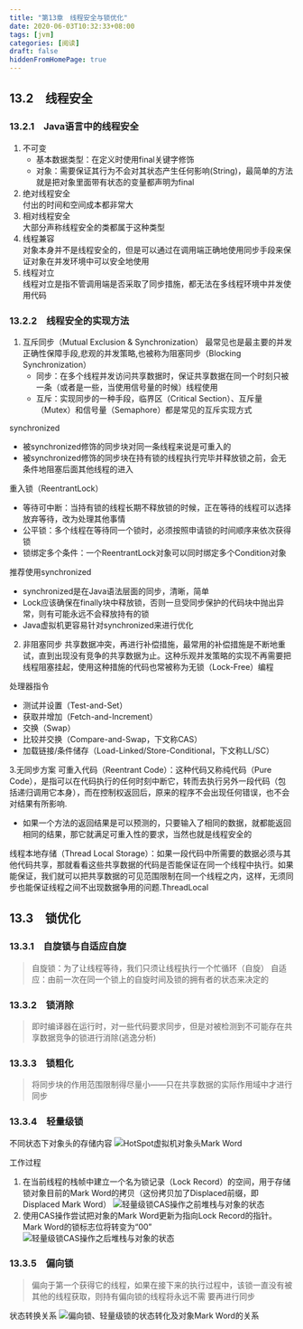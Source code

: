 ```yaml
---
title: "第13章　线程安全与锁优化"
date: 2020-06-03T10:32:33+08:00
tags: [jvm]
categories: [阅读]
draft: false
hiddenFromHomePage: true
---
```


## 13.2　线程安全
### 13.2.1　Java语言中的线程安全
1. 不可变
   - 基本数据类型：在定义时使用final关键字修饰
   - 对象：需要保证其行为不会对其状态产生任何影响(String)，最简单的方法就是把对象里面带有状态的变量都声明为final
2. 绝对线程安全  
付出的时间和空间成本都非常大
3. 相对线程安全  
大部分声称线程安全的类都属于这种类型
4. 线程兼容  
对象本身并不是线程安全的，但是可以通过在调用端正确地使用同步手段来保证对象在并发环境中可以安全地使用
5. 线程对立  
线程对立是指不管调用端是否采取了同步措施，都无法在多线程环境中并发使用代码
### 13.2.2　线程安全的实现方法
1. 互斥同步（Mutual Exclusion & Synchronization）
最常见也是最主要的并发正确性保障手段,悲观的并发策略,也被称为阻塞同步（Blocking Synchronization）
   - 同步：在多个线程并发访问共享数据时，保证共享数据在同一个时刻只被一条（或者是一些，当使用信号量的时候）线程使用
   - 互斥：实现同步的一种手段，临界区（Critical Section）、互斥量（Mutex）和信号量（Semaphore）都是常见的互斥实现方式 
 
synchronized
   - 被synchronized修饰的同步块对同一条线程来说是可重入的
   - 被synchronized修饰的同步块在持有锁的线程执行完毕并释放锁之前，会无条件地阻塞后面其他线程的进入

重入锁（ReentrantLock）
   - 等待可中断：当持有锁的线程长期不释放锁的时候，正在等待的线程可以选择放弃等待，改为处理其他事情
   - 公平锁：多个线程在等待同一个锁时，必须按照申请锁的时间顺序来依次获得锁
   - 锁绑定多个条件：一个ReentrantLock对象可以同时绑定多个Condition对象

推荐使用synchronized
   - synchronized是在Java语法层面的同步，清晰，简单
   - Lock应该确保在finally块中释放锁，否则一旦受同步保护的代码块中抛出异常，则有可能永远不会释放持有的锁
   - Java虚拟机更容易针对synchronized来进行优化

2. 非阻塞同步
共享数据冲突，再进行补偿措施，最常用的补偿措施是不断地重试，直到出现没有竞争的共享数据为止。这种乐观并发策略的实现不再需要把线程阻塞挂起，使用这种措施的代码也常被称为无锁（Lock-Free）编程

处理器指令
   - 测试并设置（Test-and-Set）
   - 获取并增加（Fetch-and-Increment）
   - 交换（Swap）
   - 比较并交换（Compare-and-Swap，下文称CAS）
   - 加载链接/条件储存（Load-Linked/Store-Conditional，下文称LL/SC）

3.无同步方案
可重入代码（Reentrant Code）：这种代码又称纯代码（Pure Code），是指可以在代码执行的任何时刻中断它，转而去执行另外一段代码（包括递归调用它本身），而在控制权返回后，原来的程序不会出现任何错误，也不会对结果有所影响.
   - 如果一个方法的返回结果是可以预测的，只要输入了相同的数据，就都能返回相同的结果，那它就满足可重入性的要求，当然也就是线程安全的

线程本地存储（Thread Local Storage）：如果一段代码中所需要的数据必须与其他代码共享，那就看看这些共享数据的代码是否能保证在同一个线程中执行。如果能保证，我们就可以把共享数据的可见范围限制在同一个线程之内，这样，无须同步也能保证线程之间不出现数据争用的问题.ThreadLocal

## 13.3　锁优化
### 13.3.1　自旋锁与自适应自旋
>自旋锁：为了让线程等待，我们只须让线程执行一个忙循环（自旋）
>自适应：由前一次在同一个锁上的自旋时间及锁的拥有者的状态来决定的

### 13.3.2　锁消除
>即时编译器在运行时，对一些代码要求同步，但是对被检测到不可能存在共享数据竞争的锁进行消除(逃逸分析)
### 13.3.3　锁粗化
>将同步块的作用范围限制得尽量小——只在共享数据的实际作用域中才进行同步
### 13.3.4　轻量级锁
不同状态下对象头的存储内容
![](/images/read/jvm/13-1.jpg "HotSpot虚拟机对象头Mark Word")

工作过程
   1. 在当前线程的栈帧中建立一个名为锁记录（Lock Record）的空间，用于存储锁对象目前的Mark Word的拷贝（这份拷贝加了Displaced前缀，即Displaced Mark Word）
    ![](/images/read/jvm/13-3.jpg "轻量级锁CAS操作之前堆栈与对象的状态")
   2. 使用CAS操作尝试把对象的Mark Word更新为指向Lock Record的指针。Mark Word的锁标志位将转变为“00”
    ![](/images/read/jvm/13-4.jpg "轻量级锁CAS操作之后堆栈与对象的状态")


### 13.3.5　偏向锁
>偏向于第一个获得它的线程，如果在接下来的执行过程中，该锁一直没有被其他的线程获取，则持有偏向锁的线程将永远不需
要再进行同步

状态转换关系
![](/images/read/jvm/13-5.jpg "偏向锁、轻量级锁的状态转化及对象Mark Word的关系")